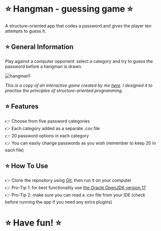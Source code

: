 # :star: Hangman - guessing game :star: 
A structure-oriented app that codes a password and gives the player ten attempts to guess it.  


## :star: General Information

Play against a computer opponent: select a category and try to guess the password before a hangman is drawn.  

![hangman1](https://github.com/AgnieszkaAureliaMarczak/Hangman/assets/139965402/26dfcc97-17cc-4b32-b908-f61445c0fb1a)  

*This is a copy of an interactive game created by me [here](https://github.com/AgnieszkaAureliaMarczak/Podstawy/blob/master/src/metody/Wisielec.java). 
I designed it to practise the principles of structure-oriented programming.*  

## :star: Features
:point_right: Choose from five password categories  
:point_right: Each category added as a separate .csv file  
:point_right: 20 password options in each category  
:point_right: You can easily change passwords as you wish (remember to keep 20 in each file)  


## :star: How To Use
:point_right: Clone the repository using [Git](https://git-scm.com/), then run it on your computer  
:point_right: Pro-Tip 1: for best functionality use [the Oracle OpenJDK version 17](https://www.oracle.com/pl/java/technologies/downloads/#java17)  
:point_right: Pro-Tip 2: make sure you can read a .csv file from your IDE (check before running the app if you need any extra plugins)  

# :star: Have fun! :star:
